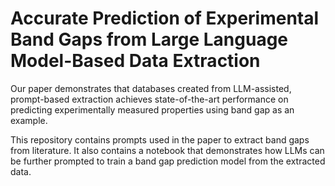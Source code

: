 # Accurate Prediction of Experimental Band Gaps from Large Language Model-Based Data Extraction

Our paper demonstrates that databases created from LLM-assisted, prompt-based
extraction achieves state-of-the-art performance on predicting experimentally
measured properties using band gap as an example.

This repository contains prompts used in the paper to extract band gaps
from literature. It also contains a notebook that demonstrates how LLMs
can be further prompted to train a band gap prediction model from the
extracted data.